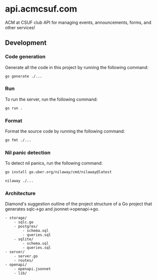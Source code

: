 # api.acmcsuf.com

ACM at CSUF club API for managing events, announcements, forms, and other services!

## Development

### Code generation

Generate all the code in this project by running the following command:

```sh
go generate ./...
```

### Run

To run the server, run the following command:

```sh
go run .
```

### Format

Format the source code by running the following command:

```sh
go fmt ./...
```

### Nil panic detection

To detect nil panics, run the following command:

```sh
go install go.uber.org/nilaway/cmd/nilaway@latest
```

```sh
nilaway ./...
```

### Architecture

Diamond's suggestion outline of the project structure of a Go project that generates sqlc->go and jsonnet->openapi->go.

```
- storage/
    - sqlc.go
    - postgres/
        - schema.sql
        - queries.sql
    - sqlite/
        - schema.sql
        - queries.sql
- server/
    - server.go
    - routes/
- openapi/
    - openapi.jsonnet
    - lib/
```
